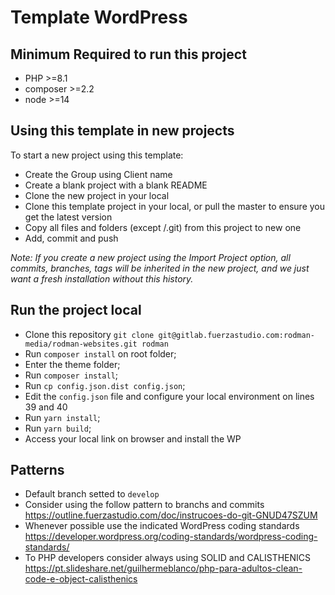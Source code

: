 # Template WordPress

## Minimum Required to run this project
- PHP >=8.1
- composer >=2.2
- node >=14

## Using this template in new projects
To start a new project using this template:
- Create the Group using Client name
- Create a blank project with a blank README
- Clone the new project in your local
- Clone this template project in your local, or pull the master to ensure you get the latest version
- Copy all files and folders (except /.git) from this project to new one
- Add, commit and push

*Note: If you create a new project using the Import Project option, all commits, branches, tags will be inherited in the new project, and we just want a fresh installation without this history.*

## Run the project local
- Clone this repository `git clone git@gitlab.fuerzastudio.com:rodman-media/rodman-websites.git rodman`
- Run `composer install` on root folder;
- Enter the theme folder;
- Run `composer install`;
- Run `cp config.json.dist config.json`;
- Edit the `config.json` file and configure your local environment on lines 39 and 40
- Run `yarn install`;
- Run `yarn build`;
- Access your local link on browser and install the WP

## Patterns
- Default branch setted to `develop`
- Consider using the follow pattern to branchs and commits https://outline.fuerzastudio.com/doc/instrucoes-do-git-GNUD47SZUM
- Whenever possible use the indicated WordPress coding standards https://developer.wordpress.org/coding-standards/wordpress-coding-standards/
- To PHP developers consider always using SOLID and CALISTHENICS https://pt.slideshare.net/guilhermeblanco/php-para-adultos-clean-code-e-object-calisthenics
